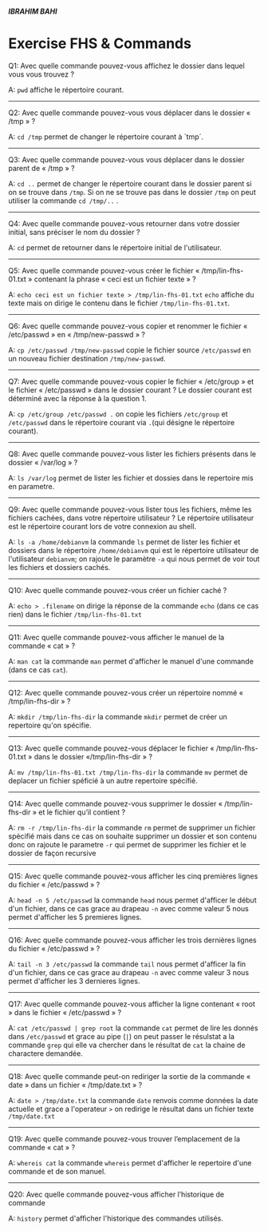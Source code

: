 ##### IBRAHIM BAHI
# Exercise FHS & Commands
Q1: Avec quelle commande pouvez-vous affichez le dossier dans lequel vous vous trouvez ?

A: `pwd` affiche le répertoire courant.

---

Q2: Avec quelle commande pouvez-vous vous déplacer dans le dossier
« /tmp » ?

A: `cd /tmp` permet de changer le répertoire courant à ´tmp´.

---

Q3: Avec quelle commande pouvez-vous vous déplacer dans le dossier parent
de « /tmp » ?

A: `cd ..` permet de changer le répertoire courant dans le dossier parent si on se trouve dans `/tmp`. Si on ne se trouve pas dans le dossier `/tmp` on peut utiliser la commande `cd /tmp/..` .

---

Q4: Avec quelle commande pouvez-vous retourner dans votre dossier initial,
sans préciser le nom du dossier ?

A: `cd` permet de retourner dans le répertoire initial de l'utilisateur.

---

Q5: Avec quelle commande pouvez-vous créer le fichier « /tmp/lin-fhs-01.txt » contenant la phrase « ceci est un fichier texte » ?

A: `echo ceci est un fichier texte > /tmp/lin-fhs-01.txt` `echo` affiche du texte mais on dirige le contenu dans le fichier `/tmp/lin-fhs-01.txt`.

---

Q6: Avec quelle commande pouvez-vous copier et renommer le fichier
« /etc/passwd » en « /tmp/new-passwd » ?

A: `cp /etc/passwd /tmp/new-passwd` copie le fichier source `/etc/passwd` en un nouveau fichier destination `/tmp/new-passwd`.

---

Q7: Avec quelle commande pouvez-vous copier le fichier « /etc/group » et le fichier « /etc/passwd » dans le dossier courant ? Le dossier courant est déterminé avec la réponse à la question 1.

A: `cp /etc/group /etc/passwd .` on copie les fichiers `/etc/group` et `/etc/passwd` dans le répertoire courant via `.`(qui désigne le répertoire courant).

---

Q8: Avec quelle commande pouvez-vous lister les fichiers présents dans le dossier « /var/log » ?

A: `ls /var/log` permet de lister les fichier et dossies dans le repertoire mis en parametre.

---

Q9: Avec quelle commande pouvez-vous lister tous les fichiers, même les fichiers cachées, dans votre répertoire utilisateur ? Le répertoire utilisateur est le répertoire courant lors de votre connexion au shell.

A: `ls -a /home/debianvm` la commande `ls` permet de lister les fichier et dossiers dans le répertoire `/home/debianvm` qui est le répertoire utilisateur de l'utilisateur `debianvm`; on rajoute le paramètre `-a` qui nous permet de voir tout les fichiers et dossiers cachés.

---

Q10: Avec quelle commande pouvez-vous créer un fichier caché ?

A: `echo > .filename` on dirige la réponse de la commande `echo` (dans ce cas rien) dans le fichier `/tmp/lin-fhs-01.txt`

---

Q11: Avec quelle commande pouvez-vous afficher le manuel de la commande « cat » ?

A: `man cat` la commande `man` permet d'afficher le manuel d'une commande (dans ce cas `cat`).

---

Q12: Avec quelle commande pouvez-vous créer un répertoire nommé « /tmp/lin-fhs-dir » ?

A: `mkdir /tmp/lin-fhs-dir` la commande `mkdir` permet de créer un repertoire qu'on spécifie.

---

Q13: Avec quelle commande pouvez-vous déplacer le fichier « /tmp/lin-fhs-01.txt » dans le dossier «/tmp/lin-fhs-dir » ?

A: `mv /tmp/lin-fhs-01.txt /tmp/lin-fhs-dir` la commande `mv` permet de deplacer un fichier spéficié à un autre repertoire spécifié.

---

Q14: Avec quelle commande pouvez-vous supprimer le dossier « /tmp/lin-fhs-dir » et le fichier qu’il contient ?

A: `rm -r /tmp/lin-fhs-dir` la commande `rm` permet de supprimer un fichier spécifié mais dans ce cas on souhaite supprimer un dossier et son contenu donc on rajoute le parametre `-r` qui permet de supprimer les fichier et le dossier de façon recursive

---

Q15: Avec quelle commande pouvez-vous afficher les cinq premières lignes du fichier « /etc/passwd » ?

A: `head -n 5 /etc/passwd` la commande `head` nous permet d'afficer le début d'un fichier, dans ce cas grace au drapeau `-n` avec comme valeur 5 nous permet d'afficher les 5 premieres lignes.


---

Q16: Avec quelle commande pouvez-vous afficher les trois dernières lignes du fichier « /etc/passwd » ?

A: `tail -n 3 /etc/passwd` la commande `tail` nous permet d'afficer la fin d'un fichier, dans ce cas grace au drapeau `-n` avec comme valeur 3 nous permet d'afficher les 3 dernieres lignes.

---

Q17: Avec quelle commande pouvez-vous afficher la ligne contenant « root » dans le fichier « /etc/passwd » ?

A: `cat /etc/passwd | grep root` la commande `cat` permet de lire les donnés dans `/etc/passwd` et grace au pipe (`|`) on peut passer le résulstat a la commande `grep` qui elle va chercher dans le résultat de `cat` la chaine de charactere demandée.

---

Q18: Avec quelle commande peut-on rediriger la sortie de la commande « date » dans un fichier « /tmp/date.txt » ?

A: `date > /tmp/date.txt` la commande `date` renvois comme données la date actuelle et grace a l'operateur `>` on redirige le résultat dans un fichier texte `/tmp/date.txt`

---

Q19: Avec quelle commande pouvez-vous trouver l’emplacement de la commande « cat » ?

A: `whereis cat` la commande `whereis` permet d'afficher le repertoire d'une commande et de son manuel.

---

Q20: Avec quelle commande pouvez-vous afficher l’historique de commande

A: `history` permet d'afficher l'historique des commandes utilisés.
